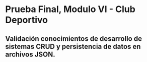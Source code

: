 # Prueba Final, Modulo VI -  Club Deportivo
## Validación conocimientos de desarrollo de sistemas CRUD y persistencia de datos en archivos JSON.